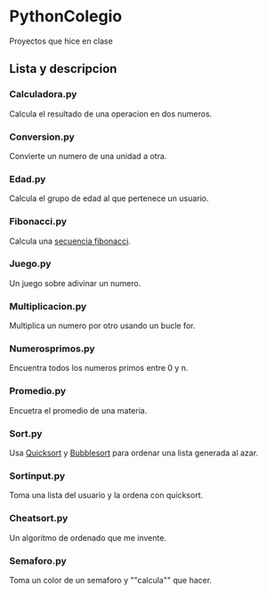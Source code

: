 # PythonColegio
Proyectos que hice en clase
## Lista y descripcion
### Calculadora.py
Calcula el resultado de una operacion en dos numeros.
### Conversion.py
Convierte un numero de una unidad a otra.
### Edad.py
Calcula el grupo de edad al que pertenece un usuario.
### Fibonacci.py
Calcula una [secuencia fibonacci](https://es.wikipedia.org/wiki/Sucesi%C3%B3n_de_Fibonacci).
### Juego.py
Un juego sobre adivinar un numero.
### Multiplicacion.py
Multiplica un numero por otro usando un bucle for.
### Numerosprimos.py
Encuentra todos los numeros primos entre 0 y n.
### Promedio.py
Encuetra el promedio de una materia.
### Sort.py
Usa [Quicksort](https://www.geeksforgeeks.org/quick-sort/) y [Bubblesort](https://www.geeksforgeeks.org/bubble-sort/) para ordenar una lista generada al azar.
### Sortinput.py
Toma una lista del usuario y la ordena con quicksort.
### Cheatsort.py
Un algoritmo de ordenado que me invente.
### Semaforo.py
Toma un color de un semaforo y ""calcula"" que hacer.